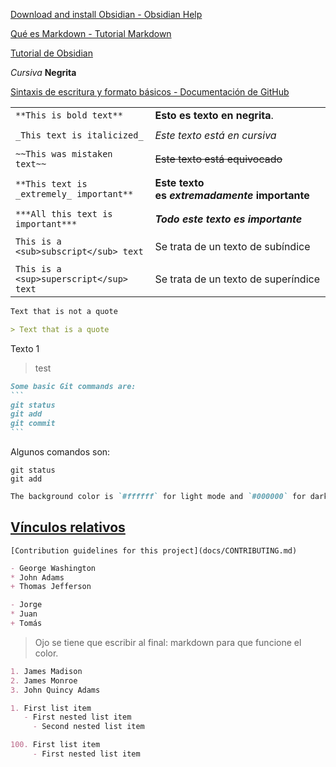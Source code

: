 [Download and install Obsidian - Obsidian Help](https://help.obsidian.md/Getting+started/Download+and+install+Obsidian)

[Qué es Markdown - Tutorial Markdown](https://tutorialmarkdown.com/markdown)

[Tutorial de Obsidian](https://app.swaggerhub.com/myapis)

*Cursiva*
**Negrita**

[Sintaxis de escritura y formato básicos - Documentación de GitHub](https://docs.github.com/es/get-started/writing-on-github/getting-started-with-writing-and-formatting-on-github/basic-writing-and-formatting-syntax)

|                                          |                                               |
| ---------------------------------------- | --------------------------------------------- |
| `**This is bold text**`                  | **Esto es texto en negrita**.                 |
|                                          |                                               |
| `_This text is italicized_`              | _Este texto está en cursiva_                  |
|                                          |                                               |
| `~~This was mistaken text~~`             | ~~Este texto está equivocado~~                |
|                                          |                                               |
| `**This text is _extremely_ important**` | **Este texto es _extremadamente_ importante** |
|                                          |                                               |
| `***All this text is important***`       | _**Todo este texto es importante**_           |
|                                          |                                               |
| `This is a <sub>subscript</sub> text`    | Se trata de un texto de subíndice             |
|                                          |                                               |
| `This is a <sup>superscript</sup> text`  | Se trata de un texto de superíndice           |
```markdown
Text that is not a quote

> Text that is a quote
```

Texto 1
>test


````markdown
Some basic Git commands are:
```
git status
git add
git commit
```
````

Algunos comandos son:
```
git status
git add
```

```markdown
The background color is `#ffffff` for light mode and `#000000` for dark mode.
```

## [Vínculos relativos](https://docs.github.com/es/get-started/writing-on-github/getting-started-with-writing-and-formatting-on-github/basic-writing-and-formatting-syntax#relative-links)
```text
[Contribution guidelines for this project](docs/CONTRIBUTING.md)
```


```markdown
- George Washington
* John Adams
+ Thomas Jefferson
```

```markdown
- Jorge
* Juan
+ Tomás
```
> Ojo se tiene que escribir al final: markdown para que funcione el color.

```markdown
1. James Madison
2. James Monroe
3. John Quincy Adams
```

```markdown
1. First list item
   - First nested list item
     - Second nested list item
```

```markdown
100. First list item
     - First nested list item
```







